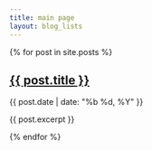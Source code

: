 ```yaml
---
title: main page
layout: blog_lists
---
```

{% for post in site.posts %}
<h2>
	<a href="{{ post.url }}">{{ post.title }}</a>
</h2>
<p class="text-right text-primary">
	{{ post.date | date: "%b %d, %Y" }}
</p>
<p>
	{{ post.excerpt }}
</p>
{% endfor %}